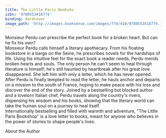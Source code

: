 ```yaml
---
title: The Little Paris Booksho
isbn: '9780553418774'
binding: Hardcover
image_path: 'http://images.booksense.com/images/774/418/9780553418774.jpg'
---
```



Monsieur Perdu can prescribe the perfect book for a broken heart. But can he fix his own?&nbsp;
<br>Monsieur Perdu calls himself a literary apothecary. From his floating bookstore in a barge on the Seine, he prescribes novels for the hardships of life. Using his intuitive feel for the exact book a reader needs, Perdu mends broken hearts and souls. The only person he can't seem to heal through literature is himself; he's still haunted by heartbreak after his great love disappeared. She left him with only a letter, which he has never opened.&nbsp;
<br>After Perdu is finally tempted to read the letter, he hauls anchor and departs on a mission to the south of France, hoping to make peace with his loss and discover the end of the story. Joined by a bestselling but blocked author and a lovelorn Italian chef, Perdu travels along the country's rivers, dispensing his wisdom and his books, showing that the literary world can take the human soul on a journey to heal itself.&nbsp;
<br>Internationally bestselling and filled with warmth and adventure, "The Little Paris Bookshop" is a love letter to books, meant for anyone who believes in the power of stories to shape people's lives.

About the Author
